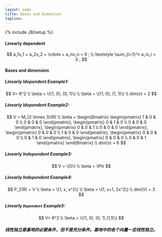 ```yaml
---
layout: page
title: Bases and Dimension 
tagline:  
---
```

{% include JB/setup %}

#### Linearly dependent
$$
a_1v_1 + a_2v_2 + \cdots + a_nv_n = 0 ; \\
\textstyle \sum_{i=1}^n a_iv_i = 0 ;
$$

#### Bases and dimension

##### Linearly Idependent Example1:
$$
V= R^2 \\
\beta = \{(1, 0), (0, 1)\} \\
\beta = \{(1, 0), (1, 1)\} \\
dim(v) = 2
$$

##### Linearly Idependent Example2:
$$
V = M_{2 \times 3}(R) \\
\beta = 
 \begin{Bmatrix}
  \begin{pmatrix}
   1 & 0 & 0 \\
   0 & 0 & 0 
  \end{pmatrix},
 \begin{pmatrix}
   0 & 1 & 0 \\
   0 & 0 & 0
  \end{pmatrix},
 \begin{pmatrix}
   0 & 0 & 1 \\
   0 & 0 & 0
  \end{pmatrix},
 \begin{pmatrix}
   0 & 0 & 0 \\
   1 & 0 & 0
  \end{pmatrix},
 \begin{pmatrix}
   0 & 0 & 0 \\
   0 & 1 & 0
  \end{pmatrix},
 \begin{pmatrix}
   0 & 0 & 0 \\
   0 & 0 & 1
  \end{pmatrix}
 \end{Bmatrix} \\
dim(v) = 6
$$

##### Linearly Independent Example3:
$$
V = \{0\} \\
\beta = \Phi
$$

##### Linearly Independent Example4:
$$
P_2(R) = V \\
\beta = \{1, x, x^2\} \\
\beta = \{1, x+1, 2x^2\} \\
dim(V) = 3 
$$

##### Linearly `Dependent` Example5:
$$
V= R^2 \\
\beta = \{(1, 0), (0, 1),(1,1)\}
$$

##### 线性独立是基地的必要条件，但不是充分条件。基地中的各个向量一定线性独立。
